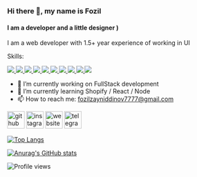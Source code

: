 ### Hi there 👋, my name is Fozil
#### I am a developer and a little designer )
I am a web developer with 1.5+ year experience of working in UI

Skills: <p align="left" dir="auto">     <a href="https://www.w3.org/html/" rel="nofollow"> <img         src="https://camo.githubusercontent.com/91624b4794cb98081ea55063865721be4b4399472c81e66b89b37fd07aad1d92/68747470733a2f2f696d672e69636f6e73382e636f6d2f636f6c6f722f34382f3030303030302f68746d6c2d352e706e67"         data-canonical-src="https://img.icons8.com/color/48/000000/html-5.png" style="max-width: 100%;"> </a>     <a href="https://www.w3schools.com/css/" rel="nofollow"> <img         src="https://camo.githubusercontent.com/dc75aee770dff630309493116eeebd6a39c7042e4e94780a5e6c8f107bebe76f/68747470733a2f2f696d672e69636f6e73382e636f6d2f636f6c6f722f34382f3030303030302f637373332e706e67"         data-canonical-src="https://img.icons8.com/color/48/000000/css3.png" style="max-width: 100%;"> </a>     <a href="https://sass-lang.com/" rel="nofollow"> <img         src="https://camo.githubusercontent.com/c602d76c1c65d2335341005c35ca3ffe68738160ecb66be42850e848e1cc4d3b/68747470733a2f2f696d672e69636f6e73382e636f6d2f636f6c6f722f34382f3030303030302f736173732e706e67"         data-canonical-src="https://img.icons8.com/color/48/000000/sass.png" style="max-width: 100%;"> </a>     <a href="https://developer.mozilla.org/en-US/docs/Web/JavaScript" rel="nofollow"> <img         src="https://camo.githubusercontent.com/da839b79b282a7658a172f07e13496fb18bcf9fa624d061def0e80f47a68ff1d/68747470733a2f2f696d672e69636f6e73382e636f6d2f636f6c6f722f34382f3030303030302f6a6176617363726970742e706e67"         data-canonical-src="https://img.icons8.com/color/48/000000/javascript.png" style="max-width: 100%;"> </a>      <a href="https://reactjs.org">       <img src="https://img.icons8.com/office/40/000000/react.png" />     </a>      <a href="https://https://docs.microsoft.com/en-us/dotnet/csharp/">       <img src="https://img.icons8.com/color/48/000000/c-sharp-logo.png" />     </a>     <a href="https://www.figma.com/" rel="nofollow"> <img         src="https://camo.githubusercontent.com/c53e01bba2d0abbd5b73019fca355bb2560f4cd1a567ce239dbb53ba3f129515/68747470733a2f2f696d672e69636f6e73382e636f6d2f636f6c6f722f34382f3030303030302f6669676d612d2d76312e706e67"         data-canonical-src="https://img.icons8.com/color/48/000000/figma--v1.png" style="max-width: 100%;"> </a>     <a href="https://code.visualstudio.com/" rel="nofollow"> <img         src="https://camo.githubusercontent.com/2f7d9c653bd1edd735b3db07d7c4b47ae45959e17c14053fa4f543ac93cc1a8c/68747470733a2f2f696d672e69636f6e73382e636f6d2f636f6c6f722f34382f3030303030302f76697375616c2d73747564696f2d636f64652d323031392e706e67"         data-canonical-src="https://img.icons8.com/color/48/000000/visual-studio-code-2019.png"         style="max-width: 100%;"> </a>     <a href="https://git-scm.com/" rel="nofollow"> <img         src="https://camo.githubusercontent.com/bc60041f5ea7b022c6419b73a15aaac12a2ede682867ec0d3e3c9ec374dce54b/68747470733a2f2f696d672e69636f6e73382e636f6d2f636f6c6f722f34382f3030303030302f6769742e706e67"         data-canonical-src="https://img.icons8.com/color/48/000000/git.png" style="max-width: 100%;"> </a>     <a href="https://github.com/"> <img         src="https://camo.githubusercontent.com/36d30dadc5ccbf711154daaf495a2f4ce2269a1b14d492ded7e48c9926959c24/68747470733a2f2f696d672e69636f6e73382e636f6d2f636f6c6f722f34382f3030303030302f6769746875622e706e67"         data-canonical-src="https://img.icons8.com/color/48/000000/github.png" style="max-width: 100%;"> </a>   </p>

- 🔭 I’m currently working on FullStack development 
- 🌱 I’m currently learning Shopify / React / Node
- 📫 How to reach me: fozilzayniddinov7777@gmail.com 


[<img src='https://cdn.jsdelivr.net/npm/simple-icons@3.0.1/icons/github.svg' alt='github' height='40'>](https://github.com/Fozil1771)  [<img src='https://cdn.jsdelivr.net/npm/simple-icons@3.0.1/icons/instagram.svg' alt='instagram' height='40'>](https://www.instagram.com/zayniddinov_f_/)  [<img src='https://cdn.jsdelivr.net/npm/simple-icons@3.0.1/icons/icloud.svg' alt='website' height='40'>](https://fozilzayn.netlify.app/)  [<img src='https://cdn.jsdelivr.net/npm/simple-icons@3.0.1/icons/telegram.svg' alt='telegram' height='40'>](@KeepItSuperSimple)  

[![Top Langs](https://github-readme-stats.vercel.app/api/top-langs/?username=Fozil1771&theme=radical)](https://github.com/anuraghazra/github-readme-stats)

[![Anurag's GitHub stats](https://github-readme-stats.vercel.app/api?username=Fozil1771&theme=radical)](https://github.com/anuraghazra/github-readme-stats)


![Profile views](https://gpvc.arturio.dev/Fozil1771)  
